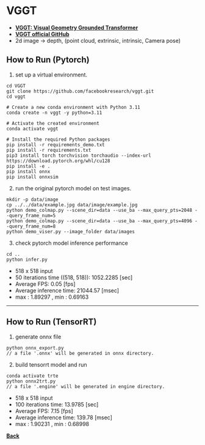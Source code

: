 # VGGT
- **[VGGT: Visual Geometry Grounded Transformer](https://arxiv.org/abs/2503.11651)**
- **[VGGT official GitHub](https://github.com/facebookresearch/vggt)**
- 2d image -> depth, (point cloud, extrinsic, intrinsic, Camera pose)

## How to Run (Pytorch)

1. set up a virtual environment.
```
cd VGGT
git clone https://github.com/facebookresearch/vggt.git
cd vggt

# Create a new conda environment with Python 3.11
conda create -n vggt -y python=3.11

# Activate the created environment
conda activate vggt

# Install the required Python packages
pip install -r requirements_demo.txt
pip install -r requirements.txt
pip3 install torch torchvision torchaudio --index-url https://download.pytorch.org/whl/cu128
pip install -e .
pip install onnx
pip install onnxsim
```

2. run the original pytorch model on test images.
```
mkdir -p data/image
cp ../../data/example.jpg data/image/example.jpg
python demo_colmap.py --scene_dir=data --use_ba --max_query_pts=2048 --query_frame_num=5
python demo_colmap.py --scene_dir=data --use_ba --max_query_pts=4096 --query_frame_num=8
python demo_viser.py --image_folder data/images
```

3. check pytorch model inference performance
```
cd ..
python infer.py
```
- 518 x 518 input
- 50 iterations time ((518, 518)): 1052.2285 [sec]
- Average FPS: 0.05 [fps]
- Average inference time: 21044.57 [msec]
- max : 1.89297 , min : 0.69163
--------------------------------------------------------------------

## How to Run (TensorRT)

1. generate onnx file

```
python onnx_export.py
// a file '.onnx' will be generated in onnx directory.
```

2. build tensorrt model and run

```
conda activate trte
python onnx2trt.py
// a file '.engine' will be generated in engine directory.
```
- 518 x 518 input
- 100 iterations time: 13.9785 [sec]
- Average FPS: 7.15 [fps]
- Average inference time: 139.78 [msec]
- max : 1.90231 , min : 0.68998

**[Back](../README.md)** 